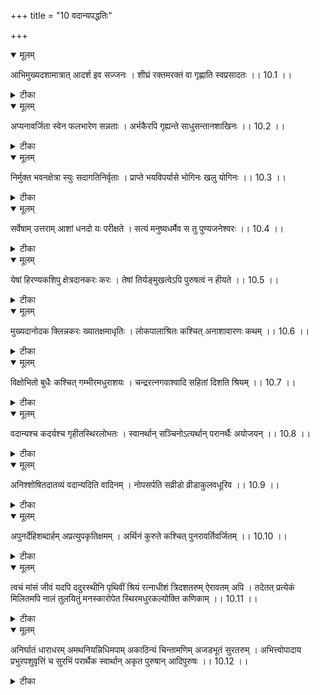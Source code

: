 +++
title = "10 वदान्यपद्धतिः"

+++


<details open><summary>मूलम्</summary>

आभिमुख्यदशामात्रात् आदर्श इव सज्जनः ।
शीघ्रं रक्तमरक्तं वा गृह्णाति स्वप्रसादतः ।। 10.1 ।।
</details>



<details><summary>टीका</summary>

सज्जनः आभिमुख्यदशामात्रात् रक्तता अनुरागविशेषम् अनपेक्ष्य स्वप्रसादतः स्वभावत एवानुग्रहशीलतया पुरुषमुपकार्यत्वेन परिगृह्णाति । आदर्श इव आदर्शो हि वैमल्यातिशयेन अभिमुख्यदशामात्रेण पुरोवस्थितिमात्रेण शीघ्रं रक्तवर्णस्तु गृह्णाति । स्वान्तः प्रकाशयति तद्वत् । 10.1 ।
</details>



<details open><summary>मूलम्</summary>

अप्यनावर्जिता स्वेन फलभारेण सन्नताः ।
अर्भकैरपि गृह्यन्ते साधुसन्तानशाखिनः ।। 10.2 ।।
</details>



<details><summary>टीका</summary>

सन्तानशाखिन इव साधवः साधुसन्तानशाखिनः । अनावर्जिता अप्यननुस्वता अपि स्वयमेव स्वेन फलभारेण अन्यधनत्वशङ्कारहितेन बहुना फलेन सन्नताः सन्तोऽनुकूलाः सन्तः अर्भकैः बालैरपि गृह्यन्ते । इष्टलाभाय प्राप्यन्ते सन्तानशाखिनो हि स्वेन फलभारेण सफलानां गौरवेण स्वयमेव सन्नता भूत्वा अनावर्जिता अपि अनवनामिता अपि अर्भकैरपि अनुन्नतैरपि गृह्यन्ते । आलम्ब्यन्ते तद्वत् । 10.2 ।
</details>



<details open><summary>मूलम्</summary>

निर्मुक्त भवनक्षेत्रा स्युः सदागतिनिर्वृताः ।
प्राप्ते भयविपर्यासे भोगिनः खलु योगिनः ।। 10.3 ।।
</details>



<details><summary>टीका</summary>

योगिनः धनबाहुळ्येन दानशक्तियोगिनः । अतिशय सुकृता वा भयविपर्यासे पुरुषप्राप्ते सति भयेन विपर्यासो यस्य स इति भयविपर्यासः । भयं म्लेच्छात् उपद्रवजन्यं विपर्यासः । अन्यथा भावः गृह-क्षेत्र-धन-धान्यादि विनाशरूपः म्लेच्छादि उपहृत द्रव्ये निर्धने पुरुषे प्राप्त इत्यर्थः । निर्मुक्त भवनक्षेत्राः सम्प्राप्त दुर्गतानुग्रहाय परित्यक्त गृहेक्षेत्राः सदागतिनिर्वृताः सताम् आगत्यासन्तुष्टाः भोगिनः स्युः । तदुपयुक्तावशेषेणैव भोगभाजस्युः । यद्वा सम्प्राप्त दुर्गतै स्वदत्त गृहक्षेत्रादिना भयविपर्यासे भयाभावे प्राप्ते सति भोगभाजस्युः तावत् पर्यन्तं निद्राभोजनादि कमपि नाचरन्ति इत्यर्थः । अर्थान्तरम् । भोगिनः सर्पाः निर्मुक्त भवनक्षेत्राः निर्मुक्ताः कञ्चुकरहिताः । तेषां भावो निर्मुक्तभवनम् । तत् क्षेत्रे शरीरे येषां ते सदागतिना मारुतेन निर्वृताः सुखिताः सन्तः भयरूपे चित्तविकारे प्राप्ते योगिनः सन्नध्यास्युः । योगस्सन्नहनोपाय ध्यान सङ्गति युक्तिषु इत्यमरः । 10.3 ।
</details>



<details open><summary>मूलम्</summary>

सर्वेषाम् उत्तराम् आशां धनदो यः परीक्षते ।
सत्यं मनुष्यधर्मैव स तु पुण्यजनेश्वरः ।। 10.4 ।।
</details>



<details><summary>टीका</summary>

यः धनदः धनदाता स सर्वेषां याचकानाम् उत्तराम् आशां परीक्षते यावन्तं वाञ्छति तावन्तं दातुं कियति धनस्याशा पर्यवस्यतीति जिज्ञासत इत्यर्थः । ज्ञात्वा ददाति च । स पुरुषस्तु मनुष्यधर्मैव सन् पुण्यजनेश्वर एव कुबेर एव मनुष्यशरीरं परिगृह्य एतद्रूपेण वर्तत इत्यर्थः । अर्थान्तरम् । सर्वेषाम् आशापतीनां मध्ये यः आशापतिः उत्तराम् आशां रक्षितुं परीक्षते । तद्वर्तिनां युक्तमयुक्तं च विचार्यानुग्रहं निग्रहं च करोति । स दिक्पतिः धनदः धनदाता कुबेरश्च मनुष्यधर्मैव सन् पुण्यजनेश्वरश्च राक्षसानाम् अधिपतिश्च उत्तरादिक् खलु मनुष्याणां नैव दिगस्यापि इति मनुष्यधर्मता एषा वै देवमनुष्याणां शान्तादिक् इति श्रुतिः । मनुष्या ह्यल्पशक्तयो राक्षसान् नियन्तुं न शक्नुवन्ति अयं तु बलातिशयान् मनुष्यधर्मापि सन् बलवतो राक्षसान् नियच्छति इत्यर्थः । प्रथम योजनायां पुण्यजनानाम् ईश्वरः उत्कृष्ट इति यावत् मनुष्या साधारण सर्वधर्मवान् इति योजयन्ति । द्वितीय योजनायां मनुष्याणां धर्मः श्मश्रुलत्वादिः यस्य इति कुबेरस्य श्मश्रुलत्वादिकं स्वभावसिद्धम् इति प्रसिद्धेः । 10.4 ।
</details>



<details open><summary>मूलम्</summary>

येषां हिरण्यकशिपु क्षेत्रदानकरः करः ।
तेषां तिर्यङ्मुखत्वेऽपि पुरुषत्वं न हीयते ।। 10.5 ।।
</details>



<details><summary>टीका</summary>

येषां करः हिरण्यकशिपु क्षेत्रदानकरः हिरण्यं स्वर्णं कशिपुः तल्पं क्षेत्रं व्रीहि यवाद्युत्पत्ति स्थानं तेषां तिर्यङ्मुखत्वेऽपि कालविशेष वैमुख्ये सत्यपि पुरुषत्वं दानरूपं पुरुषकर्म न हीयते । समयान्तरे दद्यादेव अतस्तं हित्वा नान्यत्र गच्छेत् इति भावः । अर्थान्तरम् । येषां नृसिंहावताराणां हिरण्यकशिपोः असुरस्य क्षेत्रस्य शरीरस्य दानकरः खण्डनकरः तेषां तिर्यङ्मुखत्वेऽपि सिंहमुखत्वेऽपि कण्ठौ दधस्तात् पुरुषत्वं मनुष्यत्वं न हीयते नापैति । पुरुषत्वं नारायणत्वं कदाचित् स्वरूपभेदेऽपि स्व स्वभाव स्यात् अपरित्यागादिति अन्ये । 10.5 ।
</details>



<details open><summary>मूलम्</summary>

मुख्यदानोदक क्लिन्नकरः ख्यातक्षमाधृतिः ।
लोकपालाश्रितः कश्चित् अनाशावारणः कथम् ।। 10.6 ।।
</details>



<details><summary>टीका</summary>

मुख्यानां तुलापुरुषादीनां दानां यदुदकं तेन क्लिन्नः करो यस्य सः ह्याते क्षमाधृतीक्षान्तीधैर्यै यस्य सः । लोकपालान् इन्द्रादीन् उपास्यत्वेनाश्रितः कश्चित् पुरुषः अनाशावारणः कथं स्यात् । आशावारणः स्यादेव इष्टार्थ विश्राणनेन आशां वारयेदेत्यर्थः । अर्थान्तरम् । मुख्यदानोदक क्लिन्नकरः मुखे भवं मुख्यं यद्दानोदकं मदजलं तेन क्लिन्नकरः ख्याताक्षमाधृतिः भूमिधारणं यस्य सः लोकपालैः इन्द्रादिभिः वाहनत्वेन आश्रितः कश्चित् गजः कथम् आशावारणात् दिग्गजादितरः स्यात् । दिग्गज एव स्यात् । 10.6 ।
</details>



<details open><summary>मूलम्</summary>

विक्षोभितो बुधैः कश्चित् गम्भीरमधुराशयः ।
चन्द्ररत्नगवाश्वादि सहितां दिशति श्रियम् ।। 10.7 ।।
</details>



<details><summary>टीका</summary>

गम्भीरमधुराशयः गम्भीरः इतरैः ज्ञातुम् अशक्यः मधुरः सर्वानुकूलतया प्रीतिजननः आशयः यस्य सः कश्चित् पुरुषः विबुधैः परचित्तवशीकरणप्रकाराभिज्ञैः क्षोभितः सन् सन्तोषरूपं विकारं प्राप्तिः सन् चन्द्ररत्नगवाश्वादि सहितां श्रियं दिशति । चन्द्रं सुवर्णम् । चन्द्रश्शुभ्रांशु कर्पूरकाम्पिल्य स्वर्णवारिषु इति विश्वः । श्रीः ऐश्वर्यं धनादिकं दिशति । ईदृशः पुरुषो दुर्लभ इति सूचनाय कश्चित् इत्युक्तिः । अर्थान्तरम् । गम्भीरः अगाधः मधुरः स्वादुः आशयः प्रदेशो यस्य सः । विबुधैः देवैः क्षोभितः मथितः कश्चित् क्षीराब्धिः एक एव नान्यः तादृशोऽस्ति । चन्द्ररत्नगवाश्वादि सहितां श्रियं दिशति ददाति । आदि पदात् अप्सरः पारिजात अमृतानां ग्रहणम् । उचिते   
पात्रविशेष इति शेषः । 10.7 ।
</details>



<details open><summary>मूलम्</summary>

वदान्यश्च कदर्यश्च गृहीतस्थिरलोभतः ।
स्वानर्थान् सञ्चिनोऽत्यर्थान् परानर्थैः अयोजयन् ।। 10.8 ।।
</details>



<details><summary>टीका</summary>

कदर्यश्च गृहीतस्थिरलोभतः इदं स्थिरं भूयात् इति छाया परान् अन्यान् अर्थैः अयोजयन् कस्मैचित् कञ्चित् अदर्न स्वजनानाम् अनर्थहेतून् अर्थान् धनानि स़ञ्चिनोति परेभ्योऽर्थे दत्ते स्वार्थनाशः स्यात् इति मत्वा न किञ्चित् ददाति । प्रत्युत स्वजनान् बाधते । स्वार्थलोभाय इति भावः । वदान्यः गृहीत स्थिरलोभतः । गृहीतमिदं स्थिरं मे भूयात् इति इच्छया स्वान् अर्थान् आत्मीय धनानि परान् अर्थैः परोपद्रवैः अयोजयन् परोपद्रवे कृते तत्र अतिकूल्यात् अर्थनाशः स्यादिति बुद्ध्या स्वेनान् अर्थेन परान् अपीडयन्नित्यर्थः । अर्थान् सञ्चिनोति कदर्यश्च । 10.8 ।
</details>



<details open><summary>मूलम्</summary>

अनिश्शोषितदातव्यं वदान्यदिति वादिनम् ।
नोपसर्पति सव्रीडो व्रीडाकुलवधूरिव ।। 10.9 ।।
</details>



<details><summary>टीका</summary>

दातव्यम् अपरेप्सितं तेन च तत् प्रश्नो लक्ष्यते । अनिश्शेषितः असमाप्तिः दातव्यः ईप्सित प्रश्नो येन तम् । वदान्यदिति वादिनम् अन्यत् ईप्सितं वदेति वादिनं पुरुषम् अर्थिजनस्सव्रीडो नोपसर्पति । व्रीडया आकुला वधूरिव महत् अस्माकम् ईप्सितं कथम् अयं दास्यति इति आगमनदशायाम् उत्पन्नाया बुद्धेः सर्वम् ईप्सितम् अदत्वा पुनरन्यत् वदेति प्रश्नेन बाधित्वात् लज्जा । 10.9 ।
</details>



<details open><summary>मूलम्</summary>

अपुनर्देहिशब्दार्हम् अप्रत्युपकृतिक्षमम् ।
अर्थिनं कुरुते कश्चित् पुनरावर्तिवर्जितम् ।। 10.10 ।।
</details>



<details><summary>टीका</summary>

कश्चित् पुरुषः अर्थिनं याचकम् अपुनर्देहिशब्दार्हं बहुळ धनप्रदानेन कृतार्थतया लिप्साविरहात् देहि इति शब्दं प्रयोक्तुम् अनर्हम् । अप्रत्युपकृतिक्षमम् अनुरूपस्य उपकारस्य असम्भवात् प्रत्युपकार असमर्थं पुनरावृत्ति वर्जितम् । धनबाहुळ्येन योगक्षेमशैथिल्य शङ्काविरहात् कालान्तरेऽपि पुनरागम प्रसक्तिरहितं कुरुते । एतादृश पुरुषस्य दौर्लभ्यं सूचयति कश्चिदिति । अर्थान्तरम् । कश्चित् एक एव नारायणः अर्थिनं त्वमेवोपाय भूतो मे भव इति प्रार्थनाकृतम् अपुनर्देहिशब्दार्हं पुनरपि देहीजात इति शब्दस्य अनर्हं प्रत्युपकारसमर्थं पुनरावर्ति वर्जितं च कुरुते । इमम्ना नवमावर्तन्नावर्तन्त इति श्रुतेः । 10.10 ।
</details>



<details open><summary>मूलम्</summary>

त्वचं मांसं जीवं यदपि ददुरस्थीनि पृथिवीं
श्रियं रत्नाधीशं त्रिदशतरुम् ऐरावतम् अपि ।
तदेतत् प्रत्येकं मिलितमपि नालं तुलयितुं
मनस्कारोपेत स्थिरमधुरकल्योक्ति कणिकाम् ।। 10.11 ।।
</details>



<details><summary>टीका</summary>

कश्चित् दाता त्वचं दत्तवान् कश्चित् मांसमिति सर्वमिदं पुराणेषु प्रसिद्धम् । त्वदादीन् ददुरिति यत् तदेतत् सर्वम् उपकारजातं प्रत्येकं मिलितमपि सत् मनस्कारोपेत स्थिरमधुरकल्योक्ति कणिकामपि तुलयितुं नालम् । मनस्कारोपेतत्वम् उक्तेः आदरातिशयवत्वं स्थिरत्वं कालान्तरेषु अनन्यथा भूतत्वं मधुरत्वं प्रीतिहेतुत्वं कल्यत्वं समर्थत्वं यथार्थत्वं प्रयोक्तिः सर्वेभ्यो दानेभ्योऽपि विशिष्टेति भावः । 10.11 ।
</details>



<details open><summary>मूलम्</summary>

अनिर्घातं धाराधरम् अमथनियन्निधिमपाम्
अकाठिन्यं चिन्तामणिम् अजडभूतं सुरतरुम् ।
अभित्त्वोपादाय प्रभुरपशुवृत्तिं च सुरभिं
परार्थैक स्वार्थान् अकृत पुरुषान् आदिपुरुषः ।। 10.12 ।।
</details>



<details><summary>टीका</summary>

प्रभुः सर्वसमर्थः आदिपुरुषः श्रीमन्नारायणः निर्घातादीन् दोषान् निसृत्य धाराधरादीन् अभित्त्वा अखण्डयित्वा उपादायकाले कञ्चन उपादान कारणत्वेन परिगृह्य परार्थैक स्वार्थान् पुरुषान् अकृत परप्रयोजनात् अन्यत् एषां स्वप्रयोजनान् न विद्यते । परप्रयोजनं स्वप्रयोजनम् एव ते परार्थैक स्वार्थाः गुणातिशय साम्यात् उपादानकारणम् उत्प्रेक्षते । तत्र तत्र धाराधरस्य निर्घातो दोषः अपां निधेः मथनीयत्वं दोषः चिन्तामणेः काठिन्यं सुरतरोर्जडत्वं सुरभेः पशुवृत्तित्वम् आहारव्यवहारयोः नियमाभावः । महापुरुषेषु एतेषाम् अनुपलम्भात् उपादान कारणेभ्यो निर्हरणम् उत्प्रेक्षते । आदि पुरुषै च एतादृश पुरुषस्रष्ठ्यत्वरूपम् उपकर्तृत्वम् उच्यमानम् आदिपुरुषस्य परमकारुणिकतां व्यनक्ति । 10.12 ।
</details>

